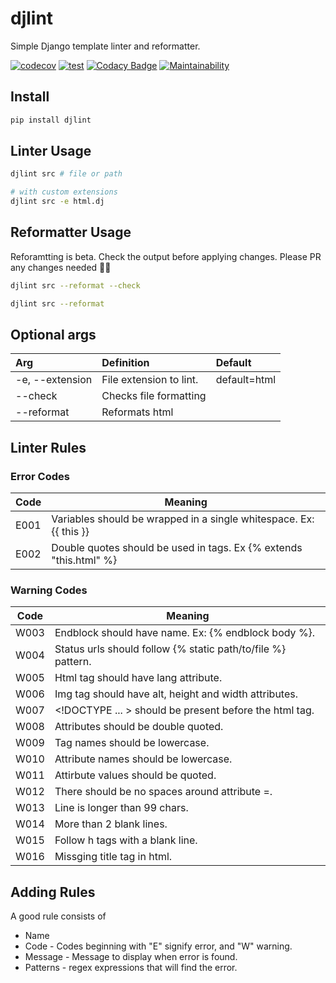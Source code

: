 # djlint

Simple Django template linter and reformatter.

[![codecov](https://codecov.io/gh/Riverside-Healthcare/djlint/branch/master/graph/badge.svg?token=eNTG721BAA)](https://codecov.io/gh/Riverside-Healthcare/djlint)
[![test](https://github.com/Riverside-Healthcare/djlint/actions/workflows/test.yml/badge.svg)](https://github.com/Riverside-Healthcare/djlint/actions/workflows/test.yml)
[![Codacy Badge](https://app.codacy.com/project/badge/Grade/dba6338b0e7a4de896b45b382574f369)](https://www.codacy.com/gh/Riverside-Healthcare/djlint/dashboard?utm_source=github.com&amp;utm_medium=referral&amp;utm_content=Riverside-Healthcare/djlint&amp;utm_campaign=Badge_Grade)
[![Maintainability](https://api.codeclimate.com/v1/badges/5febe4111a36c7e0d2ed/maintainability)](https://codeclimate.com/github/Riverside-Healthcare/djlint/maintainability)

## Install

```sh
pip install djlint
```
## Linter Usage

```sh
djlint src # file or path

# with custom extensions
djlint src -e html.dj
```

## Reformatter Usage

Reforamtting is beta. Check the output before applying changes. Please PR any changes needed 👍🏽

```sh
djlint src --reformat --check

djlint src --reformat
```

## Optional args

| Arg | Definition | Default |
|:----|:-----------|:--------|
-e, --extension | File extension to lint. | default=html
--check | Checks file formatting |
--reformat | Reformats html |

## Linter Rules

### Error Codes

| Code | Meaning                                                            |
|------|--------------------------------------------------------------------|
| E001 | Variables should be wrapped in a single whitespace. Ex: {{ this }} |
| E002 | Double quotes should be used in tags. Ex {% extends "this.html" %} |

### Warning Codes

| Code | Meaning                                                      |
|------|--------------------------------------------------------------|
| W003 | Endblock should have name. Ex: {% endblock body %}.          |
| W004 | Status urls should follow {% static path/to/file %} pattern. |
| W005 | Html tag should have lang attribute. |
| W006 | Img tag should have alt, height and width attributes. |
| W007 | \<!DOCTYPE ... > should be present before the html tag. |
| W008 | Attributes should be double quoted. |
| W009 | Tag names should be lowercase. |
| W010 | Attribute names should be lowercase. |
| W011 | Attirbute values should be quoted. |
| W012 | There should be no spaces around attribute =. |
| W013 | Line is longer than 99 chars. |
| W014 | More than 2 blank lines. |
| W015 | Follow h tags with a blank line. |
| W016 | Missging title tag in html. |

## Adding Rules

A good rule consists of

  - Name
  - Code - Codes beginning with "E" signify error, and "W" warning.
  - Message - Message to display when error is found.
  - Patterns - regex expressions that will find the error.
